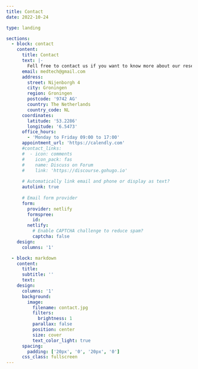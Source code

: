 ```yaml
---
title: Contact
date: 2022-10-24

type: landing

sections:
  - block: contact
    content:
      title: Contact
      text: |-
        Fell free to contact us if you want to know more about our research.
      email: medtech@gmail.com
      address:
        street: Nijenborgh 4
        city: Groningen
        region: Groningen
        postcode: '9742 AG'
        country: The Netherlands
        country_code: NL
      coordinates:
        latitude: '53.2286'
        longitude: '6.5473'
      office_hours:
        - 'Monday to Friday 09:00 to 17:00'
      appointment_url: 'https://calendly.com'
      #contact_links:
      #  - icon: comments
      #    icon_pack: fas
      #    name: Discuss on Forum
      #    link: 'https://discourse.gohugo.io'
    
      # Automatically link email and phone or display as text?
      autolink: true
    
      # Email form provider
      form:
        provider: netlify
        formspree:
          id:
        netlify:
          # Enable CAPTCHA challenge to reduce spam?
          captcha: false
    design:
      columns: '1'

  - block: markdown
    content:
      title:
      subtitle: ''
      text:
    design:
      columns: '1'
      background:
        image: 
          filename: contact.jpg
          filters:
            brightness: 1
          parallax: false
          position: center
          size: cover
          text_color_light: true
      spacing:
        padding: ['20px', '0', '20px', '0']
      css_class: fullscreen
---
```

